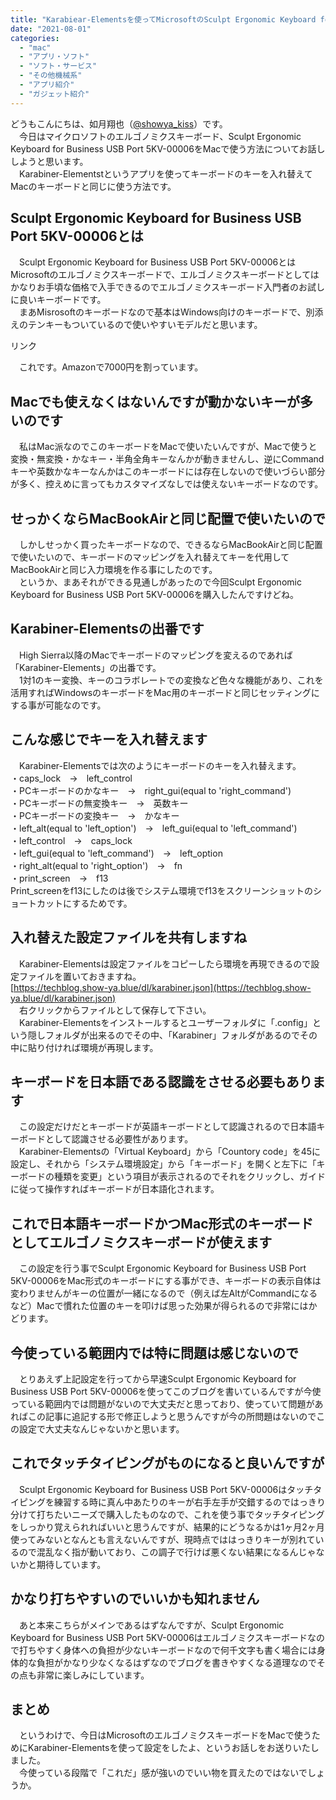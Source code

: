 ```yaml
---
title: "Karabiear-Elementsを使ってMicrosoftのSculpt Ergonomic Keyboard for Business USB Port 5KV-00006を使う"
date: "2021-08-01"
categories: 
  - "mac"
  - "アプリ・ソフト"
  - "ソフト・サービス"
  - "その他機械系"
  - "アプリ紹介"
  - "ガジェット紹介"
---
```


どうもこんにちは、如月翔也（[@showya\_kiss](http://twitter.com/showya_kiss)）です。  
　今日はマイクロソフトのエルゴノミクスキーボード、Sculpt Ergonomic Keyboard for Business USB Port 5KV-00006をMacで使う方法についてお話ししようと思います。  
　Karabiner-Elementstというアプリを使ってキーボードのキーを入れ替えてMacのキーボードと同じに使う方法です。  

## Sculpt Ergonomic Keyboard for Business USB Port 5KV-00006とは

　Sculpt Ergonomic Keyboard for Business USB Port 5KV-00006とはMicrosoftのエルゴノミクスキーボードで、エルゴノミクスキーボードとしてはかなりお手頃な価格で入手できるのでエルゴノミクスキーボード入門者のお試しに良いキーボードです。  
　まあMisrosoftのキーボードなので基本はWindows向けのキーボードで、別添えのテンキーもついているので使いやすいモデルだと思います。  
<script type="text/javascript">(function(b,c,f,g,a,d,e){b.MoshimoAffiliateObject=a;b[a]=b[a]||function(){arguments.currentScript=c.currentScript||c.scripts[c.scripts.length-2];(b[a].q=b[a].q||[]).push(arguments)};c.getElementById(a)||(d=c.createElement(f),d.src=g,d.id=a,e=c.getElementsByTagName("body")[0],e.appendChild(d))})(window,document,"script","//dn.msmstatic.com/site/cardlink/bundle.js?20210203","msmaflink");msmaflink({"n":"マイクロソフト キーボード ワイヤレス\/人間工学デザイン Sculpt Ergonomic Keyboard for Business USB Port 5KV-00006","b":"マイクロソフト","t":"5KV-00006","d":"https:\/\/m.media-amazon.com","c_p":"\/images\/I","p":["\/41HQ5aOhS7L._SL500_.jpg","\/31CQRPFA7gL._SL500_.jpg","\/31urRkreVvL._SL500_.jpg","\/31eCJNU0hTL._SL500_.jpg","\/410jal5XE5L._SL500_.jpg"],"u":{"u":"https:\/\/www.amazon.co.jp\/dp\/B00EN3DSS6","t":"amazon","r_v":""},"v":"2.1","b_l":[{"id":1,"u_tx":"Amazonで見る","u_bc":"#f79256","u_url":"https:\/\/www.amazon.co.jp\/dp\/B00EN3DSS6","a_id":2093955,"p_id":170,"pl_id":27060,"pc_id":185,"s_n":"amazon","u_so":1},{"id":6,"u_tx":"楽天市場で見る","u_bc":"#f76956","u_url":"https:\/\/search.rakuten.co.jp\/search\/mall\/%E3%83%9E%E3%82%A4%E3%82%AF%E3%83%AD%E3%82%BD%E3%83%95%E3%83%88%20%E3%82%AD%E3%83%BC%E3%83%9C%E3%83%BC%E3%83%89%20%E3%83%AF%E3%82%A4%E3%83%A4%E3%83%AC%E3%82%B9%2F%E4%BA%BA%E9%96%93%E5%B7%A5%E5%AD%A6%E3%83%87%E3%82%B6%E3%82%A4%E3%83%B3%20Sculpt%20Ergonomic%20Keyboard%20for%20Business%20USB%20Port%205KV-00006\/","a_id":2093954,"p_id":54,"pl_id":27059,"pc_id":54,"s_n":"rakuten","u_so":2},{"id":7,"u_tx":"Yahoo!ショッピングで見る","u_bc":"#66a7ff","u_url":"https:\/\/shopping.yahoo.co.jp\/search?first=1\u0026p=%E3%83%9E%E3%82%A4%E3%82%AF%E3%83%AD%E3%82%BD%E3%83%95%E3%83%88%20%E3%82%AD%E3%83%BC%E3%83%9C%E3%83%BC%E3%83%89%20%E3%83%AF%E3%82%A4%E3%83%A4%E3%83%AC%E3%82%B9%2F%E4%BA%BA%E9%96%93%E5%B7%A5%E5%AD%A6%E3%83%87%E3%82%B6%E3%82%A4%E3%83%B3%20Sculpt%20Ergonomic%20Keyboard%20for%20Business%20USB%20Port%205KV-00006","a_id":2099557,"p_id":1225,"pl_id":27061,"pc_id":1925,"s_n":"yahoo","u_so":3}],"eid":"VQu6s","s":"s"});</script>

リンク

　これです。Amazonで7000円を割っています。  

## Macでも使えなくはないんですが動かないキーが多いのです

　私はMac派なのでこのキーボードをMacで使いたいんですが、Macで使うと変換・無変換・かなキー・半角全角キーなんかが動きませんし、逆にCommandキーや英数かなキーなんかはこのキーボードには存在しないので使いづらい部分が多く、控えめに言ってもカスタマイズなしでは使えないキーボードなのです。  

## せっかくならMacBookAirと同じ配置で使いたいので

　しかしせっかく買ったキーボードなので、できるならMacBookAirと同じ配置で使いたいので、キーボードのマッピングを入れ替えてキーを代用してMacBookAirと同じ入力環境を作る事にしたのです。  
　というか、まあそれができる見通しがあったので今回Sculpt Ergonomic Keyboard for Business USB Port 5KV-00006を購入したんですけどね。  

## Karabiner-Elementsの出番です

　High Sierra以降のMacでキーボードのマッピングを変えるのであれば「Karabiner-Elements」の出番です。  
　1対1のキー変換、キーのコラボレートでの変換など色々な機能があり、これを活用すればWindowsのキーボードをMac用のキーボードと同じセッティングにする事が可能なのです。  

## こんな感じでキーを入れ替えます

　Karabiner-Elementsでは次のようにキーボードのキーを入れ替えます。  
・caps\_lock　→　left\_control  
・PCキーボードのかなキー　→　right\_gui(equal to 'right\_command')  
・PCキーボードの無変換キー　→　英数キー  
・PCキーボードの変換キー　→　かなキー  
・left\_alt(equal to 'left\_option')　→　left\_gui(equal to 'left\_command')  
・left\_control　→　caps\_lock  
・left\_gui(equal to 'left\_command')　→　left\_option  
・right\_alt(equal to 'right\_option')　→　fn  
・print\_screen　→　f13  
Print\_screenをf13にしたのは後でシステム環境でf13をスクリーンショットのショートカットにするためです。  

## 入れ替えた設定ファイルを共有しますね

　Karabiner-Elementsは設定ファイルをコピーしたら環境を再現できるので設定ファイルを置いておきますね。  
[https://techblog.show-ya.blue/dl/karabiner.json](https://techblog.show-ya.blue/dl/karabiner.json)  
　右クリックからファイルとして保存して下さい。  
　Karabiner-Elementsをインストールするとユーザーフォルダに「.config」という隠しフォルダが出来るのでその中、「Karabiner」フォルダがあるのでその中に貼り付ければ環境が再現します。  

## キーボードを日本語である認識をさせる必要もあります

　この設定だけだとキーボードが英語キーボードとして認識されるので日本語キーボードとして認識させる必要性があります。  
　Karabiner-Elementsの「Virtual Keyboard」から「Countory code」を45に設定し、それから「システム環境設定」から「キーボード」を開くと左下に「キーボードの種類を変更」という項目が表示されるのでそれをクリックし、ガイドに従って操作すればキーボードが日本語化されます。  

## これで日本語キーボードかつMac形式のキーボードとしてエルゴノミクスキーボードが使えます

　この設定を行う事でSculpt Ergonomic Keyboard for Business USB Port 5KV-00006をMac形式のキーボードにする事ができ、キーボードの表示自体は変わりませんがキーの位置が一緒になるので（例えば左AltがCommandになるなど）Macで慣れた位置のキーを叩けば思った効果が得られるので非常にはかどります。  

## 今使っている範囲内では特に問題は感じないので

　とりあえず上記設定を行ってから早速Sculpt Ergonomic Keyboard for Business USB Port 5KV-00006を使ってこのブログを書いているんですが今使っている範囲内では問題がないので大丈夫だと思っており、使っていて問題があればこの記事に追記する形で修正しようと思うんですが今の所問題はないのでこの設定で大丈夫なんじゃないかと思います。  

## これでタッチタイピングがものになると良いんですが

　Sculpt Ergonomic Keyboard for Business USB Port 5KV-00006はタッチタイピングを練習する時に真ん中あたりのキーが右手左手が交錯するのではっきり分けて打ちたいニーズで購入したものなので、これを使う事でタッチタイピングをしっかり覚えられればいいと思うんですが、結果的にどうなるかは1ヶ月2ヶ月使ってみないとなんとも言えないんですが、現時点でははっきりキーが別れているので混乱なく指が動いており、この調子で行けば悪くない結果になるんじゃないかと期待しています。  

## かなり打ちやすいのでいいかも知れません

　あと本来こちらがメインであるはずなんですが、Sculpt Ergonomic Keyboard for Business USB Port 5KV-00006はエルゴノミクスキーボードなので打ちやすく身体への負担が少ないキーボードなので何千文字も書く場合には身体的な負担がかなり少なくなるはずなのでブログを書きやすくなる道理なのでその点も非常に楽しみにしています。  

## まとめ

　というわけで、今日はMicrosoftのエルゴノミクスキーボードをMacで使うためにKarabiner-Elementsを使って設定をしたよ、というお話しをお送りいたしました。  
　今使っている段階で「これだ」感が強いのでいい物を買えたのではないでしょうか。
